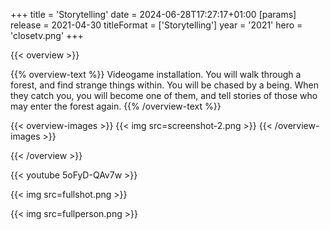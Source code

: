 +++
title = 'Storytelling'
date = 2024-06-28T17:27:17+01:00
[params]
    release = 2021-04-30
    titleFormat = ['Storytelling']
    year = '2021'
    hero = 'closetv.png'
+++

{{< overview >}}

{{% overview-text %}}
Videogame installation. You will walk through a forest, and find strange things within. You will be chased by a being. When they catch you, you will become one of them, and tell stories of those who may enter the forest again.
{{% /overview-text %}}

{{< overview-images >}}
{{< img src=screenshot-2.png >}}
{{< /overview-images >}}

{{< /overview >}}

{{< youtube 5oFyD-QAv7w >}}

{{< img src=fullshot.png >}}

{{< img src=fullperson.png >}}
